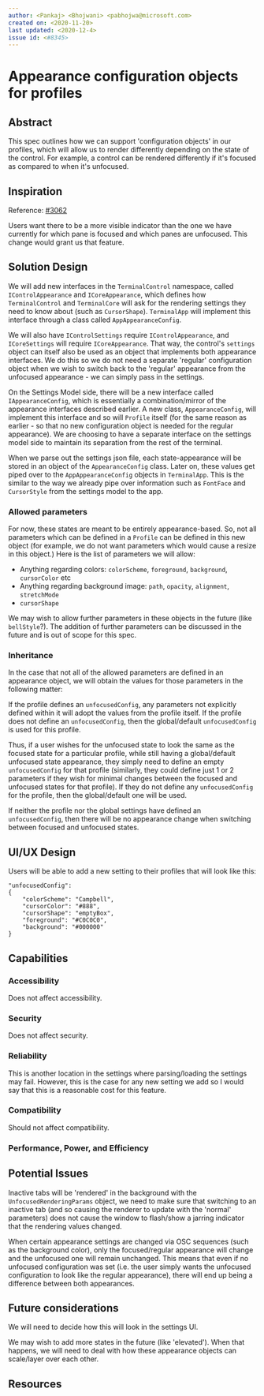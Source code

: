 ```yaml
---
author: <Pankaj> <Bhojwani> <pabhojwa@microsoft.com>
created on: <2020-11-20>
last updated: <2020-12-4>
issue id: <#8345>
---
```


# Appearance configuration objects for profiles

## Abstract

This spec outlines how we can support 'configuration objects' in our profiles, which
will allow us to render differently depending on the state of the control. For example, a
control can be rendered differently if it's focused as compared to when it's unfocused.

## Inspiration

Reference: [#3062](https://github.com/microsoft/terminal/issues/3062)

Users want there to be a more visible indicator than the one we have currently for which
pane is focused and which panes are unfocused. This change would grant us that feature.

## Solution Design

We will add new interfaces in the `TerminalControl` namespace, called `IControlAppearance` and `ICoreAppearance`,
which defines how `TerminalControl` and `TerminalCore` will ask for the rendering settings they need to know about
(such as `CursorShape`). `TerminalApp` will implement this interface through a class called `AppAppearanceConfig`.

We will also have `IControlSettings` require `IControlAppearance`, and `ICoreSettings` will require `ICoreAppearance`.
That way, the control's `settings` object can itself also be used as an object that implements both appearance interfaces. We do this so we
do not need a separate 'regular' configuration object when we wish to switch back to the 'regular' appearance from the unfocused
appearance - we can simply pass in the settings.

On the Settings Model side, there will be a new interface called `IAppearanceConfig`, which is essentially a
combination/mirror of the appearance interfaces described earlier. A new class, `AppearanceConfig`, will implement this
interface and so will `Profile` itself (for the same reason as earlier - so that no new configuration object is
needed for the regular appearance). We are choosing to have a separate interface on the settings model side to maintain
its separation from the rest of the terminal.

When we parse out the settings json file, each state-appearance will be stored in an object of the `AppearanceConfig`
class. Later on, these values get piped over to the `AppAppearanceConfig` objects in `TerminalApp`. This is the
similar to the way we already pipe over information such as `FontFace` and `CursorStyle` from the settings
model to the app.

### Allowed parameters

For now, these states are meant to be entirely appearance-based. So, not all parameters which can be
defined in a `Profile` can be defined in this new object (for example, we do not want parameters which
would cause a resize in this object.) Here is the list of parameters we will allow:

- Anything regarding colors: `colorScheme`, `foreground`, `background`, `cursorColor` etc
- Anything regarding background image: `path`, `opacity`, `alignment`, `stretchMode`
- `cursorShape`

We may wish to allow further parameters in these objects in the future (like `bellStyle`?). The addition
of further parameters can be discussed in the future and is out of scope for this spec.

### Inheritance

In the case that not all of the allowed parameters are defined in an appearance object, we will obtain the
values for those parameters in the following matter:

If the profile defines an `unfocusedConfig`, any parameters not explicitly defined within it will adopt
the values from the profile itself. If the profile does not define an `unfocusedConfig`, then the global/default `unfocusedConfig` is used
for this profile.

Thus, if a user wishes for the unfocused state to look the same as the focused state for a particular profile,
while still having a global/default unfocused state appearance, they simply need to define an empty `unfocusedConfig`
for that profile (similarly, they could define just 1 or 2 parameters if they wish for minimal changes between the focused
and unfocused states for that profile). If they do not define any `unfocusedConfig` for the profile, then
the global/default one will be used.

If neither the profile nor the global settings have defined an `unfocusedConfig`, then there will be no
appearance change when switching between focused and unfocused states.

## UI/UX Design

Users will be able to add a new setting to their profiles that will look like this:

```
"unfocusedConfig":
{
    "colorScheme": "Campbell",
    "cursorColor": "#888",
    "cursorShape": "emptyBox",
    "foreground": "#C0C0C0",
    "background": "#000000"
}
```

## Capabilities

### Accessibility

Does not affect accessibility.

### Security

Does not affect security.

### Reliability

This is another location in the settings where parsing/loading the settings may fail. However, this is the case
for any new setting we add so I would say that this is a reasonable cost for this feature.

### Compatibility

Should not affect compatibility.

### Performance, Power, and Efficiency

## Potential Issues

Inactive tabs will be 'rendered' in the background with the `UnfocusedRenderingParams` object, we need to make
sure that switching to an inactive tab (and so causing the renderer to update with the 'normal' parameters)
does not cause the window to flash/show a jarring indicator that the rendering values changed.

When certain appearance settings are changed via OSC sequences (such as the background color), only the focused/regular
appearance will change and the unfocused one will remain unchanged. This means that even if no unfocused configuration was set
(i.e. the user simply wants the unfocused configuration to look like the regular appearance), there will end up being
a difference between both appearances.

## Future considerations

We will need to decide how this will look in the settings UI.

We may wish to add more states in the future (like 'elevated'). When that happens, we will need to deal with how
these appearance objects can scale/layer over each other.

## Resources


